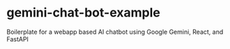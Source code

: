 # gemini-chat-bot-example
Boilerplate for a webapp based AI chatbot using Google Gemini, React, and FastAPI
